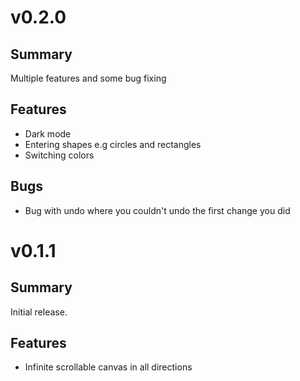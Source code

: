 # v0.2.0
## Summary
Multiple features and some bug fixing
## Features
* Dark mode
* Entering shapes e.g circles and rectangles
* Switching colors

## Bugs
* Bug with undo where you couldn't undo the first change you did

# v0.1.1
## Summary
Initial release.
## Features
* Infinite scrollable canvas in all directions